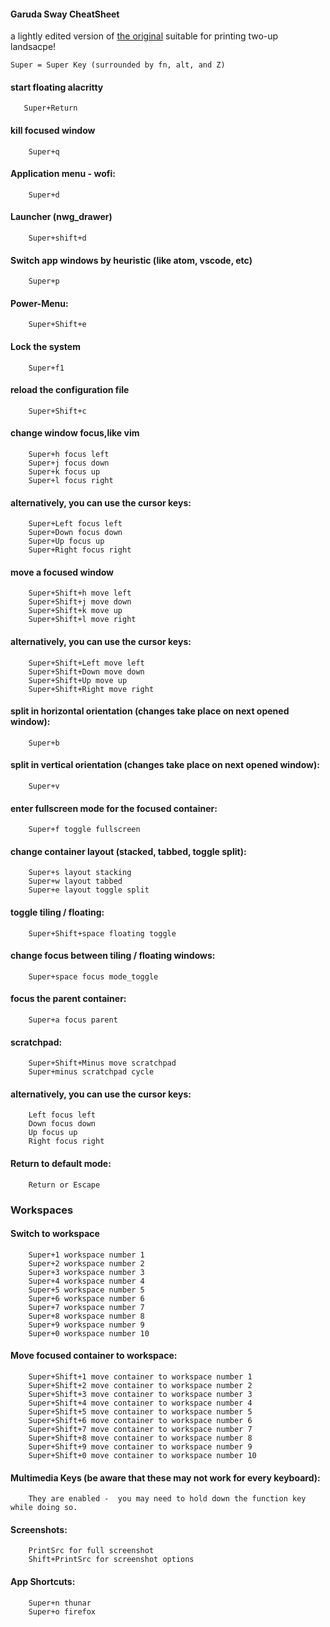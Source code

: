 #### Garuda  Sway CheatSheet

a lightly edited version of [the original](https://wiki.garudalinux.org/en/sway-cheatsheet) suitable for printing two-up landsacpe!

    Super = Super Key (surrounded by fn, alt, and Z)

#### start floating alacritty
       Super+Return 

#### kill focused window
        Super+q

#### Application menu - wofi:
        Super+d

#### Launcher (nwg_drawer) 
        Super+shift+d

#### Switch app windows by heuristic (like atom, vscode, etc)
        Super+p

#### Power-Menu:
        Super+Shift+e

#### Lock the system
        Super+f1

#### reload the configuration file
        Super+Shift+c

#### change window focus,like vim
        Super+h focus left
        Super+j focus down
        Super+k focus up
        Super+l focus right

#### alternatively, you can use the cursor keys:
        Super+Left focus left
        Super+Down focus down
        Super+Up focus up
        Super+Right focus right

#### move a focused window
        Super+Shift+h move left
        Super+Shift+j move down
        Super+Shift+k move up
        Super+Shift+l move right

#### alternatively, you can use the cursor keys:
        Super+Shift+Left move left
        Super+Shift+Down move down
        Super+Shift+Up move up
        Super+Shift+Right move right

#### split in horizontal orientation (changes take place on next opened window):
        Super+b 

#### split in vertical orientation (changes take place on next opened window):
        Super+v

#### enter fullscreen mode for the focused container:
        Super+f toggle fullscreen

#### change container layout (stacked, tabbed, toggle split):
        Super+s layout stacking
        Super+w layout tabbed
        Super+e layout toggle split

#### toggle tiling / floating:
        Super+Shift+space floating toggle

#### change focus between tiling / floating windows:
        Super+space focus mode_toggle

#### focus the parent container:
        Super+a focus parent

#### scratchpad:
        Super+Shift+Minus move scratchpad
        Super+minus scratchpad cycle

#### alternatively, you can use the cursor keys:
        Left focus left
        Down focus down
        Up focus up
        Right focus right

#### Return to default mode:
        Return or Escape

### Workspaces


#### Switch to workspace
        Super+1 workspace number 1
        Super+2 workspace number 2
        Super+3 workspace number 3
        Super+4 workspace number 4
        Super+5 workspace number 5
        Super+6 workspace number 6
        Super+7 workspace number 7
        Super+8 workspace number 8
        Super+9 workspace number 9
        Super+0 workspace number 10

#### Move focused container to workspace:
        Super+Shift+1 move container to workspace number 1
        Super+Shift+2 move container to workspace number 2
        Super+Shift+3 move container to workspace number 3
        Super+Shift+4 move container to workspace number 4
        Super+Shift+5 move container to workspace number 5
        Super+Shift+6 move container to workspace number 6
        Super+Shift+7 move container to workspace number 7
        Super+Shift+8 move container to workspace number 8
        Super+Shift+9 move container to workspace number 9  
        Super+Shift+0 move container to workspace number 10


#### Multimedia Keys (be aware that these may not work for every keyboard):
        They are enabled -  you may need to hold down the function key while doing so.

#### Screenshots:
        PrintSrc for full screenshot
        Shift+PrintSrc for screenshot options

#### App Shortcuts:
        Super+n thunar
        Super+o firefox


